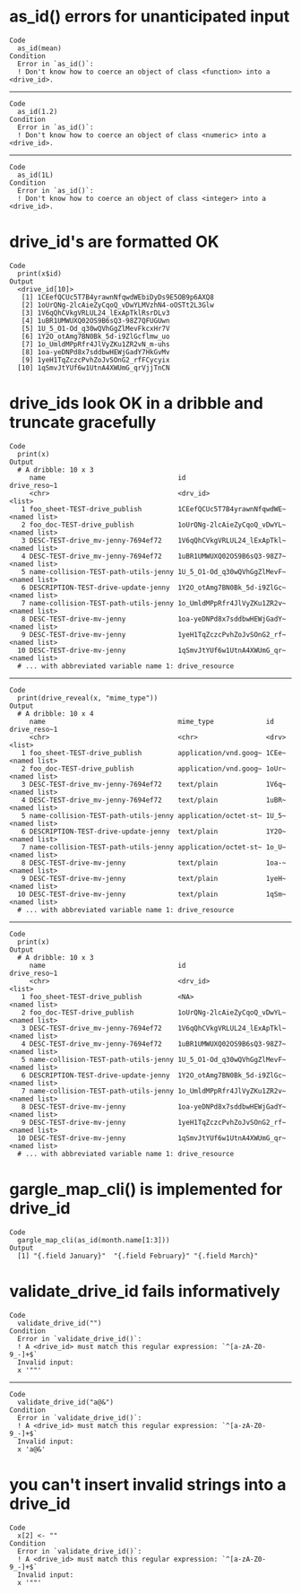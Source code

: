 # as_id() errors for unanticipated input

    Code
      as_id(mean)
    Condition
      Error in `as_id()`:
      ! Don't know how to coerce an object of class <function> into a <drive_id>.

---

    Code
      as_id(1.2)
    Condition
      Error in `as_id()`:
      ! Don't know how to coerce an object of class <numeric> into a <drive_id>.

---

    Code
      as_id(1L)
    Condition
      Error in `as_id()`:
      ! Don't know how to coerce an object of class <integer> into a <drive_id>.

# drive_id's are formatted OK

    Code
      print(x$id)
    Output
      <drive_id[10]>
       [1] 1CEefQCUc5T7B4yrawnNfqwdWEbiDyDs9E5OB9p6AXQ8
       [2] 1oUrQNg-2lcAieZyCqoQ_vDwYLMVzhN4-oOSTt2L3Glw
       [3] 1V6qQhCVkgVRLUL24_lExApTklRsrDLv3           
       [4] 1uBR1UMWUXQ02OS9B6sQ3-98Z7QFUGUwn           
       [5] 1U_5_O1-Od_q30wQVhGgZlMevFkcxHr7V           
       [6] 1Y2O_otAmg7BN0Bk_5d-i9ZlGcflmw_uo           
       [7] 1o_UmldMPpRfr4JlVyZKu1ZR2vN_m-uhs           
       [8] 1oa-yeDNPd8x7sddbwHEWjGadY7HkGvMv           
       [9] 1yeH1TqZczcPvhZoJvSOnG2_rfFCycyix           
      [10] 1qSmvJtYUf6w1UtnA4XWUmG_qrVjjTnCN           

# drive_ids look OK in a dribble and truncate gracefully

    Code
      print(x)
    Output
      # A dribble: 10 x 3
         name                                 id                          drive_reso~1
         <chr>                                <drv_id>                    <list>      
       1 foo_sheet-TEST-drive_publish         1CEefQCUc5T7B4yrawnNfqwdWE~ <named list>
       2 foo_doc-TEST-drive_publish           1oUrQNg-2lcAieZyCqoQ_vDwYL~ <named list>
       3 DESC-TEST-drive_mv-jenny-7694ef72    1V6qQhCVkgVRLUL24_lExApTkl~ <named list>
       4 DESC-TEST-drive_mv-jenny-7694ef72    1uBR1UMWUXQ02OS9B6sQ3-98Z7~ <named list>
       5 name-collision-TEST-path-utils-jenny 1U_5_O1-Od_q30wQVhGgZlMevF~ <named list>
       6 DESCRIPTION-TEST-drive-update-jenny  1Y2O_otAmg7BN0Bk_5d-i9ZlGc~ <named list>
       7 name-collision-TEST-path-utils-jenny 1o_UmldMPpRfr4JlVyZKu1ZR2v~ <named list>
       8 DESC-TEST-drive-mv-jenny             1oa-yeDNPd8x7sddbwHEWjGadY~ <named list>
       9 DESC-TEST-drive-mv-jenny             1yeH1TqZczcPvhZoJvSOnG2_rf~ <named list>
      10 DESC-TEST-drive-mv-jenny             1qSmvJtYUf6w1UtnA4XWUmG_qr~ <named list>
      # ... with abbreviated variable name 1: drive_resource

---

    Code
      print(drive_reveal(x, "mime_type"))
    Output
      # A dribble: 10 x 4
         name                                 mime_type             id    drive_reso~1
         <chr>                                <chr>                 <drv> <list>      
       1 foo_sheet-TEST-drive_publish         application/vnd.goog~ 1CEe~ <named list>
       2 foo_doc-TEST-drive_publish           application/vnd.goog~ 1oUr~ <named list>
       3 DESC-TEST-drive_mv-jenny-7694ef72    text/plain            1V6q~ <named list>
       4 DESC-TEST-drive_mv-jenny-7694ef72    text/plain            1uBR~ <named list>
       5 name-collision-TEST-path-utils-jenny application/octet-st~ 1U_5~ <named list>
       6 DESCRIPTION-TEST-drive-update-jenny  text/plain            1Y2O~ <named list>
       7 name-collision-TEST-path-utils-jenny application/octet-st~ 1o_U~ <named list>
       8 DESC-TEST-drive-mv-jenny             text/plain            1oa-~ <named list>
       9 DESC-TEST-drive-mv-jenny             text/plain            1yeH~ <named list>
      10 DESC-TEST-drive-mv-jenny             text/plain            1qSm~ <named list>
      # ... with abbreviated variable name 1: drive_resource

---

    Code
      print(x)
    Output
      # A dribble: 10 x 3
         name                                 id                          drive_reso~1
         <chr>                                <drv_id>                    <list>      
       1 foo_sheet-TEST-drive_publish         <NA>                        <named list>
       2 foo_doc-TEST-drive_publish           1oUrQNg-2lcAieZyCqoQ_vDwYL~ <named list>
       3 DESC-TEST-drive_mv-jenny-7694ef72    1V6qQhCVkgVRLUL24_lExApTkl~ <named list>
       4 DESC-TEST-drive_mv-jenny-7694ef72    1uBR1UMWUXQ02OS9B6sQ3-98Z7~ <named list>
       5 name-collision-TEST-path-utils-jenny 1U_5_O1-Od_q30wQVhGgZlMevF~ <named list>
       6 DESCRIPTION-TEST-drive-update-jenny  1Y2O_otAmg7BN0Bk_5d-i9ZlGc~ <named list>
       7 name-collision-TEST-path-utils-jenny 1o_UmldMPpRfr4JlVyZKu1ZR2v~ <named list>
       8 DESC-TEST-drive-mv-jenny             1oa-yeDNPd8x7sddbwHEWjGadY~ <named list>
       9 DESC-TEST-drive-mv-jenny             1yeH1TqZczcPvhZoJvSOnG2_rf~ <named list>
      10 DESC-TEST-drive-mv-jenny             1qSmvJtYUf6w1UtnA4XWUmG_qr~ <named list>
      # ... with abbreviated variable name 1: drive_resource

# gargle_map_cli() is implemented for drive_id

    Code
      gargle_map_cli(as_id(month.name[1:3]))
    Output
      [1] "{.field January}"  "{.field February}" "{.field March}"   

# validate_drive_id fails informatively

    Code
      validate_drive_id("")
    Condition
      Error in `validate_drive_id()`:
      ! A <drive_id> must match this regular expression: `^[a-zA-Z0-9_-]+$`
      Invalid input:
      x '""'

---

    Code
      validate_drive_id("a@&")
    Condition
      Error in `validate_drive_id()`:
      ! A <drive_id> must match this regular expression: `^[a-zA-Z0-9_-]+$`
      Invalid input:
      x 'a@&'

# you can't insert invalid strings into a drive_id

    Code
      x[2] <- ""
    Condition
      Error in `validate_drive_id()`:
      ! A <drive_id> must match this regular expression: `^[a-zA-Z0-9_-]+$`
      Invalid input:
      x '""'

